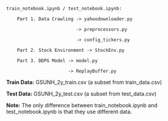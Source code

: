 ```
train_notebook.ipynb / test_notebook.ipynb:

    Part 1. Data Crawling -> yahoodownloader.py
    
                          -> preprocessors.py

                          -> config_tickers.py

    Part 2. Stock Environment -> StockEnv.py

    Part 3. DDPG Model -> model.py
                        
                       -> ReplayBuffer.py
```

**Train Data:** GSUNH_2y_train.csv (a subset from train_data.csv)

**Test Data:** GSUNH_2y_test.csv (a subset from test_data.csv)

**Note:** The only difference between train_notebook.ipynb and test_notebook.ipynb is that they use different data.
